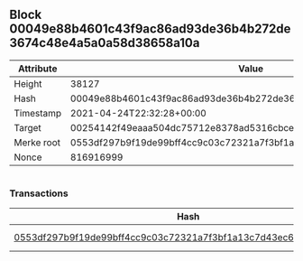 ## Block 00049e88b4601c43f9ac86ad93de36b4b272de3674c48e4a5a0a58d38658a10a

Attribute | Value
--- | ---
Height | 38127
Hash | 00049e88b4601c43f9ac86ad93de36b4b272de3674c48e4a5a0a58d38658a10a
Timestamp | 2021-04-24T22:32:28+00:00
Target | 00254142f49eaaa504dc75712e8378ad5316cbcead634704b3734b6271167cc4
Merke root | 0553df297b9f19de99bff4cc9c03c72321a7f3bf1a13c7d43ec62e406156212a
Nonce | 816916999

```

```

### Transactions

Hash | Amount
--- | ---
[0553df297b9f19de99bff4cc9c03c72321a7f3bf1a13c7d43ec62e406156212a](0553df297b9f19de99bff4cc9c03c72321a7f3bf1a13c7d43ec62e406156212a.md) | 10.00000000 SKEPTI 
